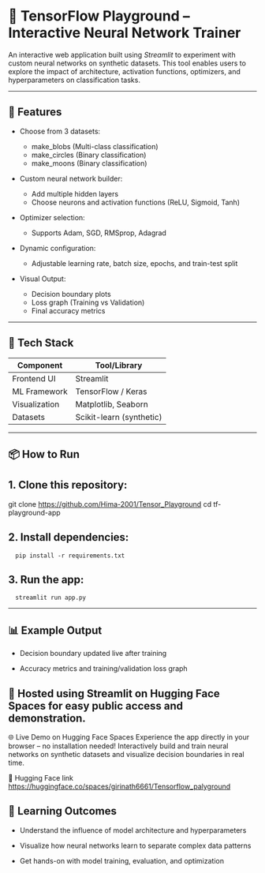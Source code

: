 # 🧠 TensorFlow Playground – Interactive Neural Network Trainer

An interactive web application built using *Streamlit* to experiment with custom neural networks on synthetic datasets. This tool enables users to explore the impact of architecture, activation functions, optimizers, and hyperparameters on classification tasks.

---

## 🚀 Features

- Choose from 3 datasets:
  - make_blobs (Multi-class classification)
  - make_circles (Binary classification)
  - make_moons (Binary classification)

- Custom neural network builder:
  - Add multiple hidden layers
  - Choose neurons and activation functions (ReLU, Sigmoid, Tanh)

- Optimizer selection:
  - Supports Adam, SGD, RMSprop, Adagrad

- Dynamic configuration:
  - Adjustable learning rate, batch size, epochs, and train-test split

- Visual Output:
  - Decision boundary plots
  - Loss graph (Training vs Validation)
  - Final accuracy metrics

---

## 🧰 Tech Stack

| Component       | Tool/Library         |
|----------------|----------------------|
| Frontend UI     | Streamlit            |
| ML Framework    | TensorFlow / Keras   |
| Visualization   | Matplotlib, Seaborn  |
| Datasets        | Scikit-learn (synthetic) |

---

## 📦 How to Run

## 1. Clone this repository:

git clone https://github.com/Hima-2001/Tensor_Playground
cd tf-playground-app

## 2. Install dependencies:
      pip install -r requirements.txt

## 3. Run the app:
      streamlit run app.py

---
  ##  📊 Example Output
- Decision boundary updated live after training

- Accuracy metrics and training/validation loss graph


## 📌 Hosted using Streamlit on Hugging Face Spaces for easy public access and demonstration.

🌐 Live Demo on Hugging Face Spaces
  Experience the app directly in your browser – no installation needed!
  Interactively build and train neural networks on synthetic datasets and visualize decision boundaries in real time.

🔗  Hugging Face link https://huggingface.co/spaces/girinath6661/Tensorflow_palyground


## 🧠 Learning Outcomes
- Understand the influence of model architecture and hyperparameters

- Visualize how neural networks learn to separate complex data patterns

- Get hands-on with model training, evaluation, and optimization
